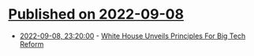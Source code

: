 # [Published on 2022-09-08](index.md)

* [2022-09-08, 23:20:00](https://yro.slashdot.org/story/22/09/08/2120241/white-house-unveils-principles-for-big-tech-reform?utm_source=rss1.0mainlinkanon&utm_medium=feed) - [White House Unveils Principles For Big Tech Reform](https://yro.slashdot.org/story/22/09/08/2120241/white-house-unveils-principles-for-big-tech-reform?utm_source=rss1.0mainlinkanon&utm_medium=feed)
